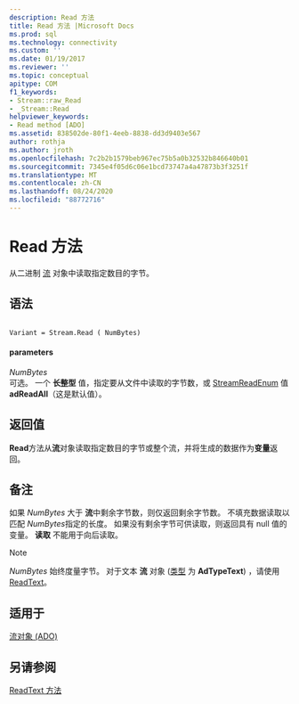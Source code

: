 ```yaml
---
description: Read 方法
title: Read 方法 |Microsoft Docs
ms.prod: sql
ms.technology: connectivity
ms.custom: ''
ms.date: 01/19/2017
ms.reviewer: ''
ms.topic: conceptual
apitype: COM
f1_keywords:
- Stream::raw_Read
- _Stream::Read
helpviewer_keywords:
- Read method [ADO]
ms.assetid: 838502de-80f1-4eeb-8838-dd3d9403e567
author: rothja
ms.author: jroth
ms.openlocfilehash: 7c2b2b1579beb967ec75b5a0b32532b846640b01
ms.sourcegitcommit: 7345e4f05d6c06e1bcd73747a4a47873b3f3251f
ms.translationtype: MT
ms.contentlocale: zh-CN
ms.lasthandoff: 08/24/2020
ms.locfileid: "88772716"
---
```

# <a name="read-method"></a>Read 方法
从二进制 [流](./stream-object-ado.md) 对象中读取指定数目的字节。  
  
## <a name="syntax"></a>语法  
  
```  
  
Variant = Stream.Read ( NumBytes)  
```  
  
#### <a name="parameters"></a>parameters  
 *NumBytes*  
 可选。 一个 **长整型** 值，指定要从文件中读取的字节数，或 [StreamReadEnum](./streamreadenum.md) 值 **adReadAll**（这是默认值）。  
  
## <a name="return-value"></a>返回值  
 **Read**方法从**流**对象读取指定数目的字节或整个流，并将生成的数据作为**变量**返回。  
  
## <a name="remarks"></a>备注  
 如果 *NumBytes* 大于 **流**中剩余字节数，则仅返回剩余字节数。 不填充数据读取以匹配 *NumBytes*指定的长度。 如果没有剩余字节可供读取，则返回具有 null 值的变量。 **读取** 不能用于向后读取。  
  
> [!NOTE]
>  *NumBytes* 始终度量字节。 对于文本 **流** 对象 ([类型](./type-property-ado-stream.md) 为 **AdTypeText**) ，请使用 [ReadText](./readtext-method.md)。  
  
## <a name="applies-to"></a>适用于  
 [流对象 (ADO)](./stream-object-ado.md)  
  
## <a name="see-also"></a>另请参阅  
 [ReadText 方法](./readtext-method.md)